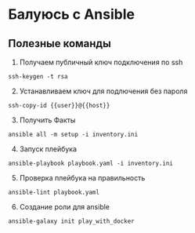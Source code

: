 # Балуюсь с Ansible

## Полезные команды

1. Получаем публичный ключ подключения по ssh

```text
ssh-keygen -t rsa
```

2. Устанавливаем ключ для подлючения без пароля

```text
ssh-copy-id {{user}}@{{host}}
```

3. Получить Факты

```text
ansible all -m setup -i inventory.ini 
```

4. Запуск плейбука

```text
ansible-playbook playbook.yaml -i inventory.ini
```

5. Проверка плейбука на правильность

```text
ansible-lint playbook.yaml
```


6. Создание роли для ansible

```text
ansible-galaxy init play_with_docker
```
